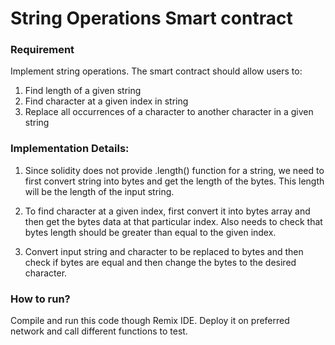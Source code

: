 # String Operations Smart contract

### Requirement

Implement string operations. The smart contract should allow users to:

1. Find length of a given string
2. Find character at a given index in string
3. Replace all occurrences of a character to another character in a given string

### Implementation Details:

1. Since solidity does not provide .length() function for a string, we need to first convert string into bytes 
and get the length of the bytes. This length will be the length of the input string.

2. To find character at a given index, first convert it into bytes array and then get the bytes data at 
that particular index. Also needs to check that bytes length should be greater than equal to the given index.

3. Convert input string and character to be replaced to bytes and then check if bytes are equal and then 
 change the bytes to the desired character.

### How to run?
Compile and run this code though Remix IDE. Deploy it on preferred network and call different functions to test.